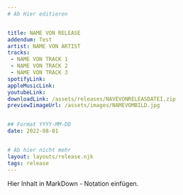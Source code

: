 ```yaml
---
# Ab Hier editieren


title: NAME VON RELEASE
addendum: Test
artist: NAME VON ARTIST
tracks:
 - NAME VON TRACK 1
 - NAME VON TRACK 2
 - NAME VON TRACK 3
spotifyLink: 
appleMusicLink: 
youtubeLink: 
downloadLink: /assets/releases/NAVEVONRELEASDATEI.zip
previewIimageUrl: /assets/images/NAMEVOMBILD.jpg


## Format YYYY-MM-DD
date: 2022-08-01


# Ab hier nicht mehr
layout: layouts/release.njk
tags: release
---
```


Hier Inhalt in MarkDown - Notation einfügen.